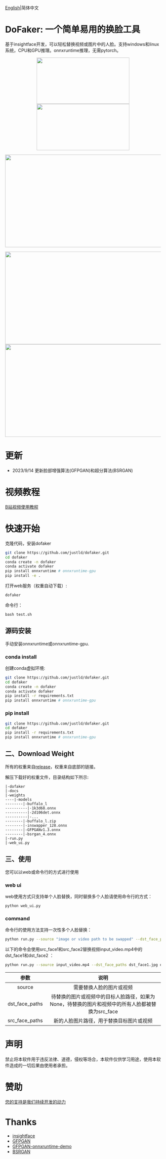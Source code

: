 [English](README.md)|简体中文

# DoFaker: 一个简单易用的换脸工具
基于insightface开发，可以轻松替换视频或图片中的人脸。支持windows和linux系统，CPU和GPU推理。onnxruntime推理，无需pytorch。

<p align="center">
<img src="https://github.com/justld/dofaker/blob/main/docs/images/source.gif" width="300" height="150"><img src="https://github.com/justld/dofaker/blob/main/docs/images/trump.jpg" width="300" height="150">
</p>

<p align="center">
<img src="https://github.com/justld/dofaker/blob/main/docs/images/swapped.gif" width="600" height="300"/>
</p>

<p align="center">
    <img src="https://github.com/justld/dofaker/blob/main/docs/test/multi.png" width="600" height="300"/>
    <img src="https://github.com/justld/dofaker/blob/main/docs/images/multi.png" width="600" height="300"/>
</p>

# 更新
- 2023/9/14 更新脸部增强算法(GFPGAN)和超分算法(BSRGAN)

# 视频教程
[B站视频使用教程](https://www.bilibili.com/video/BV1b8411i7A8/)


# 快速开始
克隆代码，安装dofaker
```bash
git clone https://github.com/justld/dofaker.git
cd dofaker
conda create -n dofaker
conda activate dofaker
pip install onnxruntime # onnxruntime-gpu
pip install -e .
```

打开web服务（权重自动下载）:
```bash
dofaker
```

命令行：
```
bash test.sh
```


## 源码安装
手动安装onnxruntime或onnxruntime-gpu.

### conda install
创建conda虚拟环境:
```bash
git clone https://github.com/justld/dofaker.git
cd dofaker
conda create -n dofaker
conda activate dofaker
pip install -r requirements.txt
pip install onnxruntime # onnxruntime-gpu
```

### pip install
```bash
git clone https://github.com/justld/dofaker.git
cd dofaker
pip install -r requirements.txt
pip install onnxruntime # onnxruntime-gpu
```

## 二、Download Weight
所有的权重来自[release](https://github.com/justld/dofaker/releases)，权重来自底部的链接。

解压下载好的权重文件，目录结构如下所示:
```
|-dofaker
|-docs
|-weights
----|-models
--------|-buffalo_l
----------|-1k3d68.onnx
----------|-2d106det.onnx
----------|-...
--------|-buffalo_l.zip
--------|-inswapper_128.onnx
--------|-GFPGANv1.3.onnx
--------|-bsrgan_4.onnx
|-run.py
|-web_ui.py
```


## 三、使用
您可以以web或命令行的方式进行使用
### web ui
web使用方式只支持单个人脸替换，同时替换多个人脸请使用命令行的方式：
```bash
python web_ui.py
```

### command
命令行的使用方法支持一次性多个人脸替换：
```bash
python run.py --source "image or video path to be swapped" --dst_face_paths "dst_face1_path" "dst_face2_path" ... --src_face_paths "src_face1_path" "src_face2_path" ...
```

以下的命令会使用src_face1和src_face2替换视频input_video.mp4中的dst_face1和dst_face2 ：
```bash
python run.py --source input_video.mp4 --dst_face_paths dst_face1.jpg dst_face2.jpg --src_face_paths src_face1.jpg src_face2.jpg
```

|参数|说明|
|:---:|:---:|
|source|需要替换人脸的图片或视频|
|dst_face_paths|待替换的图片或视频中的目标人脸路径，如果为None，待替换的图片和视频中的所有人脸都被替换为src_face|
|src_face_paths|新的人脸图片路径，用于替换目标图片或视频|


# 声明
禁止将本软件用于违反法律、道德，侵权等场合，本软件仅供学习用途，使用本软件造成的一切后果由使用者承担。

# 赞助
[您的支持是我们持续开发的动力](https://justld.github.io/)

# Thanks
- [insightface](https://github.com/deepinsight/insightface)  
- [GFPGAN](https://github.com/TencentARC/GFPGAN)  
- [GFPGAN-onnxruntime-demo](https://github.com/xuanandsix/GFPGAN-onnxruntime-demo)  
- [BSRGAN](https://github.com/cszn/BSRGAN)  
